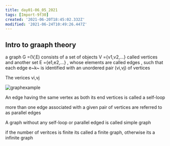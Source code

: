 ```yaml
---
title: day01-06_05_2021
tags: [Import-9f30]
created: '2021-06-20T18:45:02.332Z'
modified: '2021-06-24T10:49:26.447Z'
---
```


Intro to graaph theory
------

a graph G =(V,E) consists of  a set of objects V ={v1,v2,...} called vertices
 and another set E ={e1,e2,...} ,
 whose elements are called edges ,
 such that each edge e~k~ is identified with an unordered pair (vi,vj) of vertices

The verices vi,vj

![graphexample](./img/graphex.png)

An edge having the same vertex as both its end vertices is called a self-loop

more than one edge associated with a given pair of vertices  are referred to as parallel edges

A graph without any self-loop or parallel edged is called simple graph

if the number of veritces is finite its called a finite graph, otherwise its a infinite graph
